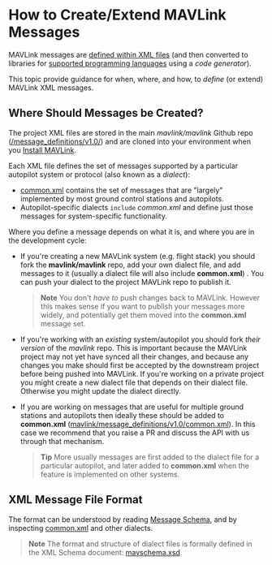 # How to Create/Extend MAVLink Messages

MAVLink messages are [defined within XML files](../messages/README.md) (and then converted to libraries for [supported programming languages](../README.md#supported_languages) using a *code generator*).

This topic provide guidance for when, where, and how, to *define* (or extend) MAVLink XML messages.


## Where Should Messages be Created?

The project XML files are stored in the main *mavlink/mavlink* Github repo ([/message_definitions/v1.0/](https://github.com/mavlink/mavlink/tree/master/message_definitions/v1.0/)) and are cloned into your environment when you [Install MAVLink](../getting_started/installation.md).

Each XML file defines the set of messages supported by a particular autopilot system or protocol (also known as a *dialect*):
* [common.xml](../messages/common.md) contains the set of messages that are "largely" implemented by most ground control stations and autopilots.
* Autopilot-specific dialects `include` *common.xml* and define just those messages for system-specific functionality.


Where you define a message depends on what it is, and where you are in the development cycle:

* If you're creating a new MAVLink system (e.g. flight stack) you should fork the **mavlink/mavlink** repo, add your own dialect file, and add messages to it (usually a dialect file will also include **common.xml**) .
  You can push your dialect to the project MAVLink repo to publish it.

  > **Note** You don't *have to* push changes back to MAVLink. However this makes sense if you want to publish your messages more widely, and potentially get them moved into the **common.xml** message set.

* If you're working with an *existing* system/autopilot you should fork *their version* of the *mavlink* repo. 
  This is important because the MAVLink project may not yet have synced all their changes, and because any changes you make should first be accepted by the downstream project before being pushed into MAVLink. 
  If you're working on a private project you might create a new dialect file that depends on their dialect file. 
  Otherwise you might update the dialect directly.

* If you are working on messages that are useful for multiple ground stations and autopilots then ideally these should be added to **common.xml** ([mavlink/message_definitions/v1.0/common.xml](https://github.com/mavlink/mavlink/tree/master/message_definitions/v1.0/common.xml)). 
  In this case we recommend that you raise a PR and discuss the API with us through that mechanism.

  > **Tip** More usually messages are first added to the dialect file for a particular autopilot, and later added to **common.xml** when the feature is implemented on other systems.



## XML Message File Format

The format can be understood by reading [Message Schema](../guide/message_schema.md), and by inspecting [common.xml](https://github.com/mavlink/mavlink/tree/master/message_definitions/v1.0/common.xml) and other dialects. 

> **Note** The format and structure of dialect files is formally defined in the XML Schema document: [mavschema.xsd](https://github.com/ArduPilot/pymavlink/blob/master/generator/mavschema.xsd).

